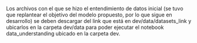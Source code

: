 Los archivos con el que se hizo el entendimiento de datos inicial (se tuvo que replantear el objetivo del modelo propuesto, por lo que sigue en desarrollo)
se deben descargar del link que está en dev/data/datasets_link y ubicarlos en la carpeta dev/data para poder ejecutar el notebook data_understanding ubicado
en la carpeta dev.
